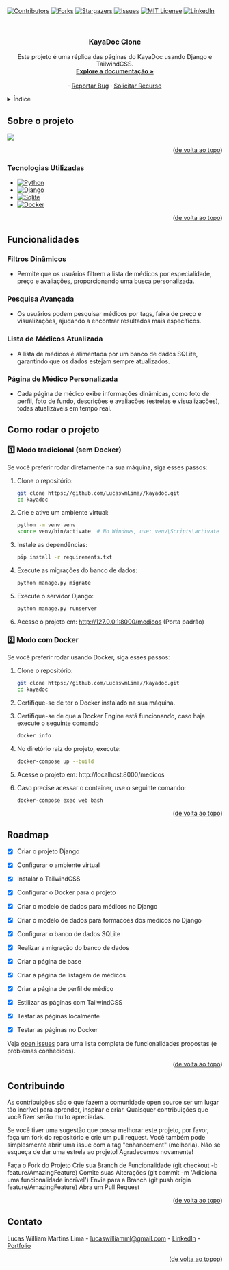 ﻿﻿<a name="readme-top"></a>

[![Contributors][contributors-shield]][contributors-url]
[![Forks][forks-shield]][forks-url]
[![Stargazers][stars-shield]][stars-url]
[![Issues][issues-shield]][issues-url]
[![MIT License][license-shield]][license-url]
[![LinkedIn][linkedin-shield]][linkedin-url]



<!-- PROJECT LOGO -->
<br />
<div align="center">

<h3 align="center">KayaDoc Clone</h3>

  <p align="center">
    Este projeto é uma réplica das páginas do KayaDoc usando Django e TailwindCSS.
    <br />
    <a href="https://github.com/lucaswmlima/kayadoc"><strong>Explore a documentação »</strong></a>
    <br />
    <br />
    ·
    <a href="https://github.com/lucaswmlima/kayadoc/issues">Reportar Bug</a>
    ·
    <a href="https://github.com/lucaswmlima/kayadoc/issues">Solicitar Recurso</a>
  </p>
</div>



<!-- TABLE OF CONTENTS -->
<details>
  <summary>Índice</summary>
  <ol>
    <li>
      <a href="#sobre-o-projeto">Sobre o Projeto</a>
      <ul>
        <li><a href="#tecnologias-utilizadas">Tecnologias Utilizadas</a></li>
      </ul>
      <ul>
        <li><a href="#funcionalidades">Funcionalidades</a></li>
      </ul>
    </li>
    <li>
      <a href="#utilização">Utilização</a>
      <ul>
        <li><a href="#Como rodar o projeto">Como rodar o projeto</a></li>
      </ul>
    </li>
    <li><a href="#roadmap">Roadmap</a></li>
    <li><a href="#contribuindo">Contribuindo</a></li>
    <li><a href="#licença">Licença</a></li>
    <li><a href="#contato">Contato</a></li>
  </ol>
</details>



<!-- ABOUT THE PROJECT -->
## Sobre o projeto

![](https://github.com/user-attachments/assets/f1ec9437-6a98-462c-9444-f3381461eeb1)

<p align="right">(<a href="#readme-top">de volta ao topo</a>)</p>



### Tecnologias Utilizadas
* [![Python][Python]][Python-url]
* [![Django][Django]][Django-url]
* [![Sqlite][Sqlite]][Sqlite-url]
* [![Docker][Docker]][Docker-url]

<p align="right">(<a href="#readme-top">de volta ao topo</a>)</p>

## Funcionalidades

### Filtros Dinâmicos
* Permite que os usuários filtrem a lista de médicos por especialidade, preço e avaliações, proporcionando uma busca personalizada.

### Pesquisa Avançada
* Os usuários podem pesquisar médicos por tags, faixa de preço e visualizações, ajudando a encontrar resultados mais específicos.

### Lista de Médicos Atualizada
* A lista de médicos é alimentada por um banco de dados SQLite, garantindo que os dados estejam sempre atualizados.

### Página de Médico Personalizada
* Cada página de médico exibe informações dinâmicas, como foto de perfil, foto de fundo, descrições e avaliações (estrelas e visualizações), todas atualizáveis em tempo real.

<!-- GETTING STARTED -->
## Como rodar o projeto

### 1️⃣ Modo tradicional (sem Docker)

Se você preferir rodar diretamente na sua máquina, siga esses passos:

1. Clone o repositório:
   ```sh
   git clone https://github.com/LucaswmLima//kayadoc.git
   cd kayadoc
   ```

2. Crie e ative um ambiente virtual:
   ```sh
   python -m venv venv
   source venv/bin/activate  # No Windows, use: venv\Scripts\activate
   ```

3. Instale as dependências:
   ```sh
   pip install -r requirements.txt
   ```

4. Execute as migrações do banco de dados:
   ```sh
   python manage.py migrate
   ```

5. Execute o servidor Django:
   ```sh
   python manage.py runserver
   ```

6. Acesse o projeto em: http://127.0.0.1:8000/medicos (Porta padrão)


### 2️⃣ Modo com Docker
Se você preferir rodar usando Docker, siga esses passos:

1. Clone o repositório:
   ```sh
   git clone https://github.com/LucaswmLima//kayadoc.git
   cd kayadoc
   ```

2. Certifique-se de ter o Docker instalado na sua máquina.

3. Certifique-se de que a Docker Engine está funcionando, caso haja execute o seguinte comando

   ```sh
   docker info
   ```

4. No diretório raiz do projeto, execute:
   ```sh
   docker-compose up --build
   ```
5. Acesse o projeto em: http://localhost:8000/medicos

6. Caso precise acessar o container, use o seguinte comando:
   ```sh
   docker-compose exec web bash
   ```

<p align="right">(<a href="#readme-top">de volta ao topo</a>)</p>



<!-- ROADMAP -->
## Roadmap

- [x] Criar o projeto Django
- [x] Configurar o ambiente virtual
- [x] Instalar o TailwindCSS
- [x] Configurar o Docker para o projeto
- [x] Criar o modelo de dados para médicos no Django
- [x] Criar o modelo de dados para formacoes dos medicos no Django
- [x] Configurar o banco de dados SQLite
- [x] Realizar a migração do banco de dados
- [x] Criar a página de base
- [x] Criar a página de listagem de médicos
- [x] Criar a página de perfil de médico
- [x] Estilizar as páginas com TailwindCSS
- [x] Testar as páginas localmente
- [x] Testar as páginas no Docker

      
Veja [open issues](https://github.com/lucaswmlima/kayadoc/issues) para uma lista completa de funcionalidades propostas (e problemas conhecidos).

<p align="right">(<a href="#readme-top">de volta ao topo</a>)</p>



<!-- CONTRIBUTING -->
## Contribuindo

As contribuições são o que fazem a comunidade open source ser um lugar tão incrível para aprender, inspirar e criar. Quaisquer contribuições que você fizer serão muito apreciadas.

Se você tiver uma sugestão que possa melhorar este projeto, por favor, faça um fork do repositório e crie um pull request. Você também pode simplesmente abrir uma issue com a tag "enhancement" (melhoria). Não se esqueça de dar uma estrela ao projeto! Agradecemos novamente!

Faça o Fork do Projeto
Crie sua Branch de Funcionalidade (git checkout -b feature/AmazingFeature)
Comite suas Alterações (git commit -m 'Adiciona uma funcionalidade incrível')
Envie para a Branch (git push origin feature/AmazingFeature)
Abra um Pull Request

<p align="right">(<a href="#readme-top">de volta ao topo</a>)</p>

<!-- CONTACT -->
## Contato

Lucas William Martins Lima - lucaswilliamml@gmail.com - [LinkedIn][linkedin-url] - [Portfolio][portfolio-url]

<p align="right">(<a href="#readme-top">de volta ao topop</a>)</p>

<!-- MARKDOWN LINKS & IMAGES -->
<!-- https://www.markdownguide.org/basic-syntax/#reference-style-links -->
[contributors-shield]: https://img.shields.io/github/contributors/lucaswmlima/kayadoc.svg?style=for-the-badge
[contributors-url]: https://github.com/lucaswmlima/kayadoc/graphs/contributors
[forks-shield]: https://img.shields.io/github/forks/lucaswmlima/kayadoc.svg?style=for-the-badge
[forks-url]: https://github.com/lucaswmlima/kayadoc/network/members
[stars-shield]: https://img.shields.io/github/stars/lucaswmlima/kayadoc.svg?style=for-the-badge
[stars-url]: https://github.com/lucaswmlima/kayadoc/stargazers
[issues-shield]: https://img.shields.io/github/issues/lucaswmlima/kayadoc.svg?style=for-the-badge
[issues-url]: https://github.com/lucaswmlima/kayadoc/issues
[license-shield]: https://img.shields.io/github/license/lucaswmlima/kayadoc.svg?style=for-the-badge
[license-url]: https://github.com/lucaswmlima/kayadoc/blob/master/LICENSE.txt
[linkedin-shield]: https://img.shields.io/badge/-LinkedIn-black.svg?style=for-the-badge&logo=linkedin&colorB=555
[linkedin-url]: https://linkedin.com/in/https://www.linkedin.com/in/lucaswmlima/
[portfolio-url]: https://portfolio-lucaswilliam.vercel.app/#projects
[product-screenshot]: https://raw.githubusercontent.com/LucaswmLima/kayadoc/main/assets/1.png
[Python]: https://img.shields.io/badge/python-3670A0?style=for-the-badge&logo=python&logoColor=ffdd54
[Python-url]: https://www.python.org
[Django]: https://img.shields.io/badge/Django-092E20?style=for-the-badge&logo=django&logoColor=green
[Django-url]: https://www.djangoproject.com
[Tailwindcss]: https://img.shields.io/badge/Tailwind_CSS-grey?style=for-the-badge&logo=tailwind-css&logoColor=38B2AC
[Tailwindcss-url]: https://tailwindcss.com
[Sqlite]: https://img.shields.io/badge/SQLite-07405E?style=flat&compact=true&logo=sqlite&logoColor=white
[Sqlite-url]: https://www.sqlite.org
[Docker]: https://img.shields.io/badge/docker-257bd6?style=for-the-badge&logo=docker&logoColor=white
[Docker-url]: https://www.docker.com
